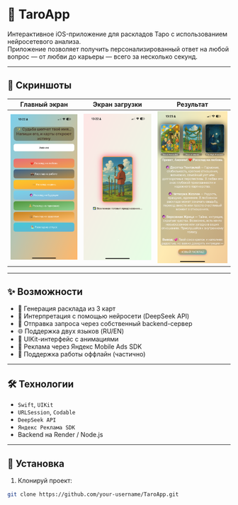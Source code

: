 # 🔮 TaroApp

Интерактивное iOS-приложение для раскладов Таро с использованием нейросетевого анализа.  
Приложение позволяет получить персонализированный ответ на любой вопрос — от любви до карьеры — всего за несколько секунд.

---

## 📸 Скриншоты

| Главный экран | Экран загрузки | Результат |
|:-------------:|:--------------:|:---------:|
| ![](screenshots/main.png) | ![](screenshots/loading.png) | ![](screenshots/result.png) |

---

## ✨ Возможности

- 🎴 Генерация расклада из 3 карт
- 🧠 Интерпретация с помощью нейросети (DeepSeek API)
- 📡 Отправка запроса через собственный backend-сервер
- 🌐 Поддержка двух языков (RU/EN)
- 🧰 UIKit-интерфейс с анимациями
- 💸 Реклама через Яндекс Mobile Ads SDK
- 📲 Поддержка работы оффлайн (частично)

---

## 🛠️ Технологии

- `Swift`, `UIKit`
- `URLSession`, `Codable`
- `DeepSeek API`
- `Яндекс Реклама SDK`
- Backend на Render / Node.js

---

## 🚀 Установка

1. Клонируй проект:
```bash
git clone https://github.com/your-username/TaroApp.git
